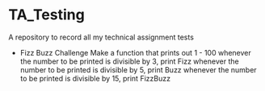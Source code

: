 # TA_Testing
A repository to record all my technical assignment tests
- Fizz Buzz Challenge
  Make a function that prints out 1 - 100
  whenever the number to be printed is divisible by 3, print Fizz
  whenever the number to be printed is divisible by 5, print Buzz
  whenever the number to be printed is divisible by 15, print FizzBuzz

  
